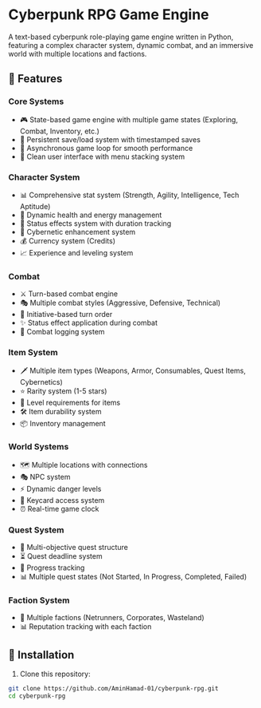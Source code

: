 # Cyberpunk RPG Game Engine

A text-based cyberpunk role-playing game engine written in Python, featuring a complex character system, dynamic combat, and an immersive world with multiple locations and factions.

## 🌟 Features

### Core Systems
- 🎮 State-based game engine with multiple game states (Exploring, Combat, Inventory, etc.)
- 💾 Persistent save/load system with timestamped saves
- 🎯 Asynchronous game loop for smooth performance
- 🎨 Clean user interface with menu stacking system

### Character System
- 📊 Comprehensive stat system (Strength, Agility, Intelligence, Tech Aptitude)
- 🔋 Dynamic health and energy management
- 💫 Status effects system with duration tracking
- 🤖 Cybernetic enhancement system
- 💰 Currency system (Credits)
- 📈 Experience and leveling system

### Combat
- ⚔️ Turn-based combat engine
- 🎭 Multiple combat styles (Aggressive, Defensive, Technical)
- 🎯 Initiative-based turn order
- ✨ Status effect application during combat
- 📝 Combat logging system

### Item System
- 🗡️ Multiple item types (Weapons, Armor, Consumables, Quest Items, Cybernetics)
- ⭐ Rarity system (1-5 stars)
- 💪 Level requirements for items
- 🛠️ Item durability system
- 📦 Inventory management

### World Systems
- 🗺️ Multiple locations with connections
- 🎭 NPC system
- ⚡ Dynamic danger levels
- 🔐 Keycard access system
- ⏰ Real-time game clock

### Quest System
- 📜 Multi-objective quest structure
- ⏳ Quest deadline system
- 🎯 Progress tracking
- 📊 Multiple quest states (Not Started, In Progress, Completed, Failed)

### Faction System
- 👥 Multiple factions (Netrunners, Corporates, Wasteland)
- 📊 Reputation tracking with each faction

## 🚀 Installation

1. Clone this repository:
```bash
git clone https://github.com/AminHamad-01/cyberpunk-rpg.git
cd cyberpunk-rpg
